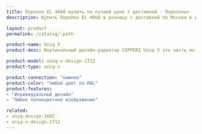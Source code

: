 ```yaml
---
title: Поролон EL 4060 купить по лучшей цене с доставкой - Поролоныч
description: Купить Поролон EL 4060 в розницу с доставкой по Москве в интернет-магазине Поролоныча.

layout: product
permalink: /catalog/:path

product-name: Uniq V
product-desc: Вертикальный дизайн-радиатор COPPERI Uniq V это часть интерьера, которой можно любоваться бесконечно. Строгая форма и яркое оформление передней панели мгновенно обращают на себя внимание и не дают отвести взгляд.

product-model: uniq-v-design-1712
product-type: uniq-v

product-connection: "нижнее"
product-color: "любой цвет по RAL"
product-features:
- "Индивидуальный дизайн"
- "Любое полноцветное изображение"

related:
- uniq-design-1602
- uniq-v-design-1712
---
```


